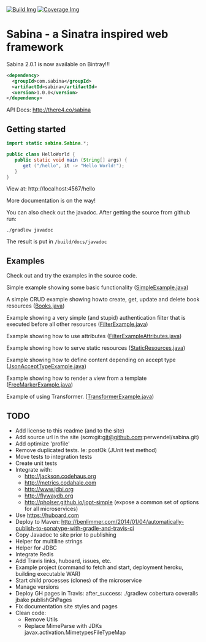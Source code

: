 [![Build Img]][Build Status] [![Coverage Img]][Coverage Status]

[Build Img]: https://travis-ci.org/jamming/sabina.svg?branch=master
[Build Status]: https://travis-ci.org/jamming/sabina

[Coverage Img]: https://img.shields.io/coveralls/jamming/sabina.svg
[Coverage Status]: https://coveralls.io/r/jamming/sabina


Sabina - a Sinatra inspired web framework
=========================================

Sabina 2.0.1 is now available on Bintray!!!

```xml
<dependency>
  <groupId>com.sabina</groupId>
  <artifactId>sabina</artifactId>
  <version>1.0.0</version>
</dependency>
```

API Docs: http://there4.co/sabina


Getting started
---------------

```java
import static sabina.Sabina.*;

public class HelloWorld {
   public static void main (String[] args) {
      get ("/hello", it -> "Hello World!");
   }
}
```

View at: http://localhost:4567/hello

More documentation is on the way!

You can also check out the javadoc. After getting the source from github run: 

    ./gradlew javadoc

The result is put in `/build/docs/javadoc`


Examples
---------

Check out and try the examples in the source code.

Simple example showing some basic functionality
([SimpleExample.java](//github.com/jamming/sabina/tree/master/core/src/test/java/sabina/examples/SimpleExample.java))

A simple CRUD example showing howto create, get, update and delete book resources
([Books.java](//github.com/jamming/sabina/tree/master/core/src/test/java/sabina/examples/Books.java))

Example showing a very simple (and stupid) authentication filter that is executed before all
other resources
([FilterExample.java](//github.com/jamming/sabina/tree/master/core/src/test/java/sabina/examples/FilterExample.java))

Example showing how to use attributes
([FilterExampleAttributes.java](//github.com/jamming/sabina/tree/master/core/src/test/java/sabina/examples/FilterExampleAttributes.java))

Example showing how to serve static resources
([StaticResources.java](//github.com/jamming/sabina/tree/master/core/src/test/java/sabina/examples/StaticResources.java))

Example showing how to define content depending on accept type
([JsonAcceptTypeExample.java](//github.com/jamming/sabina/tree/master/core/src/test/java/sabina/examples/JsonAcceptTypeExample.java))

Example showing how to render a view from a template
([FreeMarkerExample.java](//github.com/jamming/sabina/tree/master/core/src/test/java/sabina/examples/FreeMarkerExample.java))

Example of using Transformer.
([TransformerExample.java](//github.com/jamming/sabina/tree/master/core/src/test/java/sabina/examples/TransformerExample.java))


TODO
----

* Add license to this readme (and to the site)
* Add source url in the site (scm:git:git@github.com:perwendel/sabina.git)
* Add optimize 'profile'
* Remove duplicated tests. Ie: postOk (JUnit test method)
* Move tests to integration tests
* Create unit tests
* Integrate with:
  * http://jackson.codehaus.org
  * http://metrics.codahale.com
  * http://www.jdbi.org
  * http://flywaydb.org
  * http://pholser.github.io/jopt-simple (expose a common set of options for all microservices)
* Use https://huboard.com
* Deploy to Maven:
  http://benlimmer.com/2014/01/04/automatically-publish-to-sonatype-with-gradle-and-travis-ci
* Copy Javadoc to site prior to publishing
* Helper for multiline strings
* Helper for JDBC
* Integrate Redis
* Add Travis links, huboard, issues, etc.
* Example project (command to fetch and start, deployment heroku, building executable WAR)
* Start child processes (clones) of the microservice
* Manage versions
* Deploy GH pages in Travis: after_success: ./gradlew cobertura coveralls jbake publishGhPages
* Fix documentation site styles and pages
* Clean code:
  * Remove Utils
  * Replace MimeParse with JDKs javax.activation.MimetypesFileTypeMap
